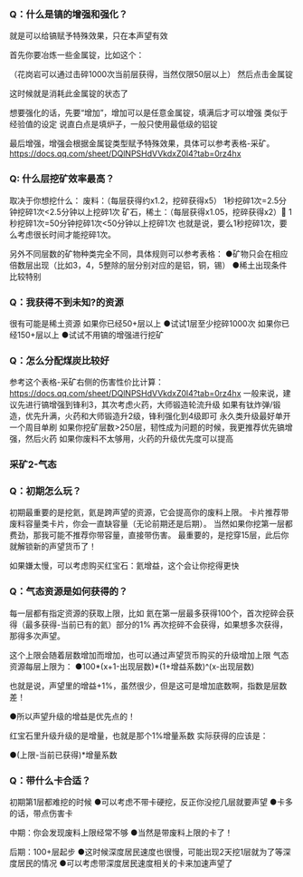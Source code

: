 ### Q：什么是镐的增强和强化？
就是可以给镐赋予特殊效果，只在本声望有效

首先你要冶炼一些金属锭，比如这个：

（花岗岩可以通过击碎1000次当前层获得，当然仅限50层以上）
然后点击金属锭

这时候就是消耗此金属锭的状态了

想要强化的话，先要“增加”，增加可以是任意金属锭，填满后才可以增强
类似于经验值的设定
说直白点是填炉子，一般只使用最低级的铝锭

最后增强，增强会根据金属锭类型赋予特殊效果，具体可以参考表格-采矿。
https://docs.qq.com/sheet/DQlNPSHdVVkdxZ0l4?tab=0rz4hx

### Q: 什么层挖矿效率最高？
取决于你想挖什么：
废料：（每层获得约x1.2，挖碎获得x5）
1秒挖碎1次=2.5分钟挖碎1次<2.5分钟以上挖碎1次
矿石，稀土：（每层获得x1.05，挖碎获得x2）	1秒挖碎1次=50分钟挖碎1次<50分钟以上挖碎1次
也就是说，要么1秒挖碎1次，要么考虑很长时间才能挖碎1次。

另外不同层数的矿物种类完全不同，具体规则可以参考表格：
●矿物只会在相应倍数层出现（比如3，4，5整除的层分别对应的是铝，铜，锡）
●稀土出现条件比较特别

### Q：我获得不到未知?的资源
很有可能是稀土资源
如果你已经50+层以上
●试试1层至少挖碎1000次
如果你已经150+层以上
●试试不用镐的增强进行挖矿

### Q：怎么分配煤炭比较好
参考这个表格-采矿右侧的伤害性价比计算：
https://docs.qq.com/sheet/DQlNPSHdVVkdxZ0l4?tab=0rz4hx
一般来说，建议先进行镐增强到锋利3，其次考虑火药，大师锻造轮流升级
如果有钛炸弹/锻造，优先升满，火药和大师锻造升2级，锋利强化到4级即可
永久类升级最好单开一个周目单刷
如果你挖矿层数>250层，韧性成为问题的时候，我更推荐优先镐增强，然后火药
如果你废料不太够用，火药的升级优先度可以提高

### 采矿2-气态
### Q：初期怎么玩？
初期最重要的是挖氦，氦是跨声望的资源，它会提高你的废料上限。
卡片推荐带废料容量类卡片，你会一直缺容量（无论前期还是后期）。
当然如果你挖第一层都费劲，那我可能不推荐你带容量，直接带伤害。
最重要的，是挖穿15层，此后你就解锁新的声望货币了！

如果嫌太慢，可以考虑购买红宝石：氦增益，这个会让你挖得更快

### Q：气态资源是如何获得的？
每一层都有指定资源的获取上限，比如
氦在第一层最多获得100个，首次挖碎会获得（最多获得-当前已有的氦）部分的1%
再次挖碎不会获得，如果想多次获得，那得多次声望。

这个上限会随着层数增加而增加，也可以通过声望货币购买的升级增加上限
气态资源每层上限为：
●100*(x+1-出现层数)*(1+增益系数)^(x-出现层数)

也就是说，声望里的增益+1%，虽然很少，但是这可是增加底数啊，指数是层数差！

●所以声望升级的增益是优先点的！

红宝石里升级升级的是增量，也就是那个1%增量系数
实际获得的应该是：

●(上限-当前已获得)*增量系数

### Q：带什么卡合适？
初期第1层都难挖的时候
●可以考虑不带卡硬挖，反正你没挖几层就要声望
●卡多的话，带点伤害卡

中期：你会发现废料上限经常不够
●当然是带废料上限的卡了！

后期：100+层起步
●这时候深度居民速度也很慢，可能出现2天挖1层就为了等深度居民的情况
●可以考虑带深度居民速度相关的卡来加速声望了
